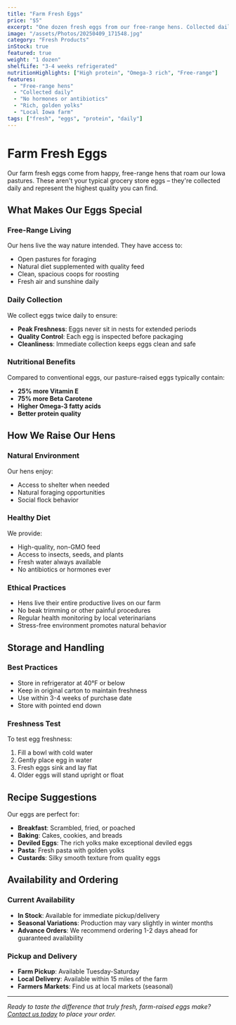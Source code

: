 ```yaml
---
title: "Farm Fresh Eggs"
price: "$5"
excerpt: "One dozen fresh eggs from our free-range hens. Collected daily and delivered fresh to ensure the highest quality and taste."
image: "/assets/Photos/20250409_171548.jpg"
category: "Fresh Products"
inStock: true
featured: true
weight: "1 dozen"
shelfLife: "3-4 weeks refrigerated"
nutritionHighlights: ["High protein", "Omega-3 rich", "Free-range"]
features:
  - "Free-range hens"
  - "Collected daily"
  - "No hormones or antibiotics"
  - "Rich, golden yolks"
  - "Local Iowa farm"
tags: ["fresh", "eggs", "protein", "daily"]
---
```


# Farm Fresh Eggs

Our farm fresh eggs come from happy, free-range hens that roam our Iowa pastures. These aren't your typical grocery store eggs – they're collected daily and represent the highest quality you can find.

## What Makes Our Eggs Special

### Free-Range Living
Our hens live the way nature intended. They have access to:
- Open pastures for foraging
- Natural diet supplemented with quality feed
- Clean, spacious coops for roosting
- Fresh air and sunshine daily

### Daily Collection
We collect eggs twice daily to ensure:
- **Peak Freshness**: Eggs never sit in nests for extended periods
- **Quality Control**: Each egg is inspected before packaging
- **Cleanliness**: Immediate collection keeps eggs clean and safe

### Nutritional Benefits
Compared to conventional eggs, our pasture-raised eggs typically contain:
- **25% more Vitamin E**
- **75% more Beta Carotene**
- **Higher Omega-3 fatty acids**
- **Better protein quality**

## How We Raise Our Hens

### Natural Environment
Our hens enjoy:
- Access to shelter when needed
- Natural foraging opportunities
- Social flock behavior

### Healthy Diet
We provide:
- High-quality, non-GMO feed
- Access to insects, seeds, and plants
- Fresh water always available
- No antibiotics or hormones ever

### Ethical Practices
- Hens live their entire productive lives on our farm
- No beak trimming or other painful procedures
- Regular health monitoring by local veterinarians
- Stress-free environment promotes natural behavior

## Storage and Handling

### Best Practices
- Store in refrigerator at 40°F or below
- Keep in original carton to maintain freshness
- Use within 3-4 weeks of purchase date
- Store with pointed end down

### Freshness Test
To test egg freshness:
1. Fill a bowl with cold water
2. Gently place egg in water
3. Fresh eggs sink and lay flat
4. Older eggs will stand upright or float

## Recipe Suggestions

Our eggs are perfect for:
- **Breakfast**: Scrambled, fried, or poached
- **Baking**: Cakes, cookies, and breads
- **Deviled Eggs**: The rich yolks make exceptional deviled eggs
- **Pasta**: Fresh pasta with golden yolks
- **Custards**: Silky smooth texture from quality eggs

## Availability and Ordering

### Current Availability
- **In Stock**: Available for immediate pickup/delivery
- **Seasonal Variations**: Production may vary slightly in winter months
- **Advance Orders**: We recommend ordering 1-2 days ahead for guaranteed availability

### Pickup and Delivery
- **Farm Pickup**: Available Tuesday-Saturday
- **Local Delivery**: Available within 15 miles of the farm
- **Farmers Markets**: Find us at local markets (seasonal)

---

*Ready to taste the difference that truly fresh, farm-raised eggs make? [Contact us today](/contact) to place your order.*